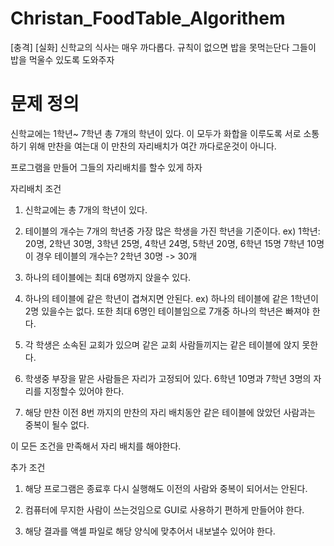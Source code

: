 # Christan_FoodTable_Algorithem
[충격] [실화] 신학교의 식사는 매우 까다롭다. 규칙이 없으면 밥을 못먹는단다 그들이 밥을 먹울수 있도록 도와주자

# 문제 정의
신학교에는 1학년~ 7학년 총 7개의 학년이 있다. 이 모두가 화합을 이루도록 서로 소통하기 위해 만찬을 여는대 이 만찬의 자리배치가 여간 까다로운것이 아니다.

프로그램을 만들어 그들의 자리배치를 할수 있게 하자

자리배치 조건
1. 신학교에는 총 7개의 학년이 있다.

2. 테이블의 개수는 7개의 학년중 가장 많은 학생을 가진 학년을 기준이다.
ex) 1학년: 20명, 2학년 30명, 3학년 25명, 4학년 24명, 5학년 20명, 6학년 15명 7학년 10명
이 경우 테이블의 개수는? 2학년 30명 -> 30개

3. 하나의 테이블에는 최대 6명까지 앉을수 있다.

4. 하나의 테이블에 같은 학년이 겹쳐지면 안된다. 
ex) 하나의 테이블에 같은 1학년이 2명 있을수는 없다.
또한 최대 6명인 테이블임으로 7개중 하나의 학년은 빠져야 한다.

5. 각 학생은 소속된 교회가 있으며 같은 교회 사람들끼지는 같은 테이블에 앉지 못한다.

6. 학생중 부장을 맡은 사람들은 자리가 고정되어 있다. 6학년 10명과 7학년 3명의 자리를 지정할수 있어야 한다.

7. 해당 만찬 이전 8번 까지의 만찬의 자리 배치동안 같은 테이블에 앉았던 사람과는 중복이 될수 없다.

이 모든 조건을 만족해서 자리 배치를 해야한다. 

추가 조건 
1. 해당 프로그램은 종료후 다시 실행해도 이전의 사람와 중복이 되어서는 안된다.

2. 컴퓨터에 무지한 사람이 쓰는것임으로 GUI로 사용하기 편하게 만들어야 한다.

3. 해당 결과를 액셀 파일로 해당 양식에 맞추어서 내보낼수 있어야 한다.
